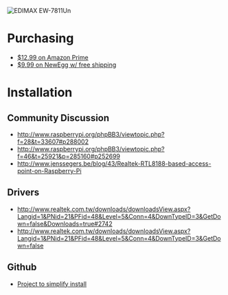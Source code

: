 ![EDIMAX EW-7811Un][amazon_image]

# Purchasing

* [$12.99 on Amazon Prime][amazon]
* [$9.99 on NewEgg w/ free shipping][newegg]

# Installation

## Community Discussion
* http://www.raspberrypi.org/phpBB3/viewtopic.php?f=28&t=33607#p288002
* http://www.raspberrypi.org/phpBB3/viewtopic.php?f=46&t=25921&p=285160#p252699
* http://www.jenssegers.be/blog/43/Realtek-RTL8188-based-access-point-on-Raspberry-Pi

## Drivers
* http://www.realtek.com.tw/downloads/downloadsView.aspx?Langid=1&PNid=21&PFid=48&Level=5&Conn=4&DownTypeID=3&GetDown=false&Downloads=true#2742
* http://www.realtek.com.tw/downloads/downloadsView.aspx?Langid=1&PNid=21&PFid=48&Level=5&Conn=4&DownTypeID=3&GetDown=false

## Github
* [Project to simplify install][github_segersjens]

[amazon_image]: http://ecx.images-amazon.com/images/I/71L6qFnTBQL._SY300_.jpg
[github_segersjens]: https://github.com/segersjens/RTL8188-hostapd
[amazon]: http://www.amazon.com/gp/product/B005CLMJLU/
[newegg]: http://www.newegg.com/Product/Product.aspx?Item=N82E16833315091

